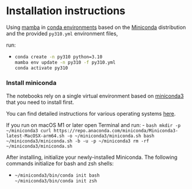# Installation instructions

Using [mamba](https://github.com/mamba-org/mamba) in [conda environments](https://docs.conda.io/projects/conda/en/latest/user-guide/tasks/manage-environments.html) based on the [Miniconda](https://docs.conda.io/en/latest/miniconda.html) distribution and the provided `py310.yml` environment files,

   run:
   - ```bash
     conda create -n py310 python=3.10
     mamba env update -n py310 -f py310.yml
     conda activate py310
     ```


### Install miniconda

The notebooks rely on a single virtual environment based on [miniconda3](https://docs.conda.io/en/latest/miniconda.html) that you need to install first. 

You can find detailed instructions for various operating systems [here](https://conda.io/projects/conda/en/latest/user-guide/install/index.html).

If you run on macOS M1 or later open Terminal and run:
     - ```bash
      mkdir -p ~/miniconda3
      curl https://repo.anaconda.com/miniconda/Miniconda3-latest-MacOSX-arm64.sh -o ~/miniconda3/miniconda.sh
      bash ~/miniconda3/miniconda.sh -b -u -p ~/miniconda3
      rm -rf ~/miniconda3/miniconda.sh
     ```

After installing, initialize your newly-installed Miniconda. The following commands initialize for bash and zsh shells:
- ```bash
  ~/miniconda3/bin/conda init bash
  ~/miniconda3/bin/conda init zsh
  ```

